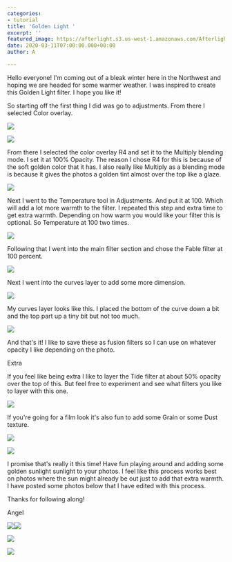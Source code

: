 ```yaml
---
categories:
- tutorial
title: 'Golden Light '
excerpt: ''
featured_image: https://afterlight.s3.us-west-1.amazonaws.com/AfterlightImage.JPG
date: 2020-03-11T07:00:00.000+00:00
author: A

---
```

Hello everyone! I'm coming out of a bleak winter here in the Northwest and hoping we are headed for some warmer weather. I was inspired to create this Golden Light filter. I hope you like it!

So starting off the first thing I did was go to adjustments. From there I selected Color overlay.

![](https://afterlight.s3.us-west-1.amazonaws.com/IMG_0122.jpeg)

![](https://afterlight.s3.us-west-1.amazonaws.com/IMG_0121.jpeg)

From there I selected the color overlay R4 and set it to the Multiply blending mode. I set it at 100% Opacity. The reason I chose R4 for this is because of the soft golden color that it has. I also really like Multiply as a blending mode is because it gives the photos a golden tint almost over the top like a glaze.  

![](https://afterlight.s3.us-west-1.amazonaws.com/IMG_0123.jpeg)

Next I went to the Temperature tool in Adjustments. And put it at 100. Which will add a lot more warmth to the filter. I repeated this step and extra time to get extra warmth. Depending on how warm you would like your filter this is optional. So Temperature at 100 two times.

![](https://afterlight.s3.us-west-1.amazonaws.com/IMG_0126.png)

Following that I went into the main filter section and chose the Fable filter at 100 percent.

![](https://afterlight.s3.us-west-1.amazonaws.com/IMG_0132.jpeg)

Next I went into the curves layer to add some more dimension.

![](https://afterlight.s3.us-west-1.amazonaws.com/IMG_0133.jpeg)

My curves layer looks like this. I placed the bottom of the curve down a bit and the top part up a tiny bit but not too much.

![](https://afterlight.s3.us-west-1.amazonaws.com/IMG_0136.png)

And that's it! I like to save these as fusion filters so I can use on whatever opacity I like depending on the photo.

Extra

If you feel like being extra I like to layer the Tide filter at about 50% opacity over the top of this. But feel free to experiment and see what filters you like to layer with this one.

![](https://afterlight.s3.us-west-1.amazonaws.com/7B681E40-97E4-4E42-AF20-EC22B9D53FEA_1_105_c.jpeg)

If you're going for a film look it's also fun to add some Grain or some Dust texture.

![](https://afterlight.s3.us-west-1.amazonaws.com/479FF3D9-D03C-4E65-B842-394F94E2C825_1_105_c.jpeg)

![](https://afterlight.s3.us-west-1.amazonaws.com/1576302A-8254-4273-83AA-C1912600B70B_1_105_c.jpeg)

I promise that's really it this time! Have fun playing around and adding some golden sunlight sunlight to your photos. I feel like this process works best on photos where the sun might already be out just to add that extra warmth. I have posted some photos below that I have edited with this process.

Thanks for following along!

Angel

![](https://afterlight.s3.us-west-1.amazonaws.com/2F50FFDD-886B-4C23-99CF-310B59FEA41A_1_105_c.jpeg)![](https://afterlight.s3.us-west-1.amazonaws.com/E88BB7C7-80FD-446D-9C5E-80290E2ADFFE_1_105_c.jpeg)

![](https://afterlight.s3.us-west-1.amazonaws.com/24C94BEC-C409-4502-BA7E-D1FF465F85E9_1_105_c.jpeg)

![](https://afterlight.s3.us-west-1.amazonaws.com/61065EC5-57DF-48C5-A47B-FC8ACC92A998_1_105_c.jpeg)